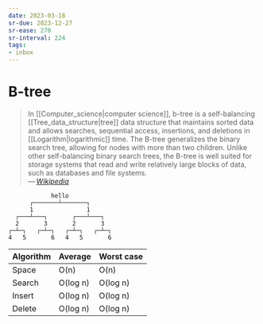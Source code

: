 ```yaml
---
date: 2023-03-18
sr-due: 2023-12-27
sr-ease: 270
sr-interval: 224
tags:
- inbox
---
```


# B-tree

> In [[Computer_science|computer science]], b-tree is a self-balancing
> [[Tree_data_structure|tree]] data structure that maintains sorted data and
> allows searches, sequential access, insertions, and deletions in
> [[Logarithm|logarithmic]] time. The B-tree generalizes the binary search tree,
> allowing for nodes with more than two children. Unlike other self-balancing
> binary search trees, the B-tree is well suited for storage systems that read
> and write relatively large blocks of data, such as databases and file
> systems.\
> — <cite>[Wikipedia](https://en.wikipedia.org/wiki/B-tree)</cite>

```
            hello
      ┌───────┴───────┐
      1               1
  ┌───┴───┐       ┌───┴───┐
  2       3       2       3
┌─┴─┐   ┌─┴─┐   ┌─┴─┐   ┌─┴─┐
4   5       6   4   5       6
```

| Algorithm | Average  | Worst case |
| --------- | -------- | ---------- |
| Space     | O(n)     | O(n)       |
| Search    | O(log n) | O(log n)   |
| Insert    | O(log n) | O(log n)   |
| Delete    | O(log n) | O(log n)   |
